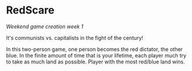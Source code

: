 # RedScare
*Weekend game creation week 1*

It's communists vs. capitalists in the fight of the century!

In this two-person game, one person becomes the red dictator, the other blue. In the finite amount of time that is your lifetime, each player much try to take as much land as possible. Player with the most red/blue land wins.
